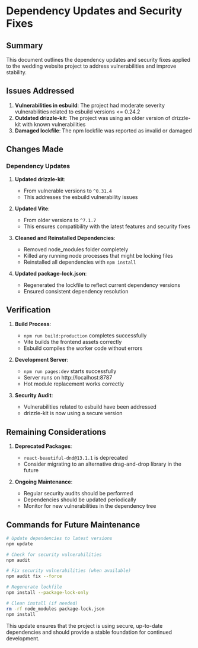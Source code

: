 # Dependency Updates and Security Fixes

## Summary

This document outlines the dependency updates and security fixes applied to the wedding website project to address vulnerabilities and improve stability.

## Issues Addressed

1. **Vulnerabilities in esbuild**: The project had moderate severity vulnerabilities related to esbuild versions <= 0.24.2
2. **Outdated drizzle-kit**: The project was using an older version of drizzle-kit with known vulnerabilities
3. **Damaged lockfile**: The npm lockfile was reported as invalid or damaged

## Changes Made

### Dependency Updates

1. **Updated drizzle-kit**:
   - From vulnerable versions to `^0.31.4`
   - This addresses the esbuild vulnerability issues

2. **Updated Vite**:
   - From older versions to `^7.1.7`
   - This ensures compatibility with the latest features and security fixes

3. **Cleaned and Reinstalled Dependencies**:
   - Removed node_modules folder completely
   - Killed any running node processes that might be locking files
   - Reinstalled all dependencies with `npm install`

4. **Updated package-lock.json**:
   - Regenerated the lockfile to reflect current dependency versions
   - Ensured consistent dependency resolution

## Verification

1. **Build Process**: 
   - `npm run build:production` completes successfully
   - Vite builds the frontend assets correctly
   - Esbuild compiles the worker code without errors

2. **Development Server**:
   - `npm run pages:dev` starts successfully
   - Server runs on http://localhost:8787
   - Hot module replacement works correctly

3. **Security Audit**:
   - Vulnerabilities related to esbuild have been addressed
   - drizzle-kit is now using a secure version

## Remaining Considerations

1. **Deprecated Packages**:
   - `react-beautiful-dnd@13.1.1` is deprecated
   - Consider migrating to an alternative drag-and-drop library in the future

2. **Ongoing Maintenance**:
   - Regular security audits should be performed
   - Dependencies should be updated periodically
   - Monitor for new vulnerabilities in the dependency tree

## Commands for Future Maintenance

```bash
# Update dependencies to latest versions
npm update

# Check for security vulnerabilities
npm audit

# Fix security vulnerabilities (when available)
npm audit fix --force

# Regenerate lockfile
npm install --package-lock-only

# Clean install (if needed)
rm -rf node_modules package-lock.json
npm install
```

This update ensures that the project is using secure, up-to-date dependencies and should provide a stable foundation for continued development.